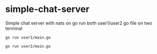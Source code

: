 # simple-chat-server
Simple chat server with nats on go
run both user1/user2 go file on two terminal
```
go run user1/main.go
```
```
go run user2/main.go
```
